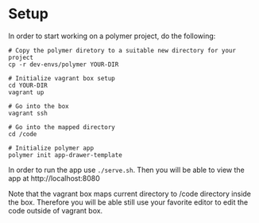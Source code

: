 # Setup
In order to start working on a polymer project, do the following:

```
# Copy the polymer diretory to a suitable new directory for your project
cp -r dev-envs/polymer YOUR-DIR

# Initialize vagrant box setup
cd YOUR-DIR
vagrant up

# Go into the box
vagrant ssh

# Go into the mapped directory
cd /code

# Initialize polymer app
polymer init app-drawer-template
```

In order to run the app use ``` ./serve.sh ```. Then you will be able to view the app at http://localhost:8080

Note that the vagrant box maps current directory to /code directory inside the box. Therefore you will be able still use your favorite editor to edit the code outside of vagrant box. 

